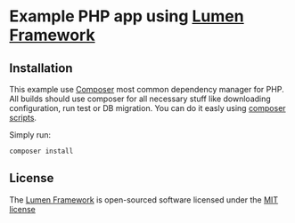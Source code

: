# Example PHP app using [Lumen Framework](https://lumen.laravel.com)

## Installation

This example use [Composer](https://getcomposer.org) most common dependency manager for PHP.
All builds should use composer for all necessary stuff like downloading configuration, run test or DB migration.
You can do it easly using [composer scripts](https://getcomposer.org/doc/articles/scripts.md).

Simply run:
```
composer install
``` 

## License

The [Lumen Framework](https://lumen.laravel.com) is open-sourced software licensed under the [MIT license](http://opensource.org/licenses/MIT)
